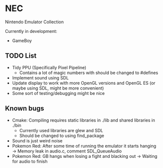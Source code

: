# NEC
Nintendo Emulator Collection

Currently in development:
* GameBoy

## TODO List
* Tidy PPU (Specifically Pixel Pipeline)
  * Contains a lot of magic numbers with should be changed to #defines
* Implement sound using SDL
* Update display to work with more OpenGL versions and OpenGL ES (or maybe using SDL, might be more convenient)
* Some sort of testing/debugging might be nice

## Known bugs
* Cmake: Compiling requires static libraries in ./lib and shared libraries in ./bin
  * Currently used libraries are glew and SDL
  * Should be changed to using find_package
* Sound is just weird noise
* Pokemon Red: After some time of running the emulator it starts hanging -> Memory leak in audio.c, comment SDL_QueueAudio
* Pokemon Red: GB hangs when losing a fight and blacking out -> Waiting for audio to finish
